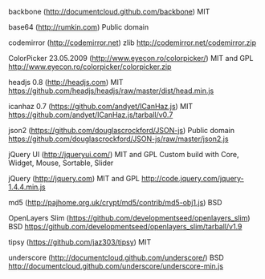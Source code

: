 backbone (http://documentcloud.github.com/backbone) MIT

base64 (http://rumkin.com) Public domain

codemirror (http://codemirror.net) zlib
http://codemirror.net/codemirror.zip

ColorPicker 23.05.2009 (http://www.eyecon.ro/colorpicker/) MIT and GPL
http://www.eyecon.ro/colorpicker/colorpicker.zip

headjs 0.8 (http://headjs.com) MIT
https://github.com/headjs/headjs/raw/master/dist/head.min.js

icanhaz 0.7 (https://github.com/andyet/ICanHaz.js) MIT
https://github.com/andyet/ICanHaz.js/tarball/v0.7

json2 (https://github.com/douglascrockford/JSON-js) Public domain
https://github.com/douglascrockford/JSON-js/raw/master/json2.js

jQuery UI (http://jqueryui.com/) MIT and GPL
Custom build with Core, Widget, Mouse, Sortable, Slider

jQuery (http://jquery.com) MIT and GPL
http://code.jquery.com/jquery-1.4.4.min.js

md5 (http://pajhome.org.uk/crypt/md5/contrib/md5-obj1.js) BSD

OpenLayers Slim (https://github.com/developmentseed/openlayers_slim) BSD
https://github.com/developmentseed/openlayers_slim/tarball/v1.9

tipsy (https://github.com/jaz303/tipsy) MIT

underscore (http://documentcloud.github.com/underscore/) BSD
http://documentcloud.github.com/underscore/underscore-min.js
